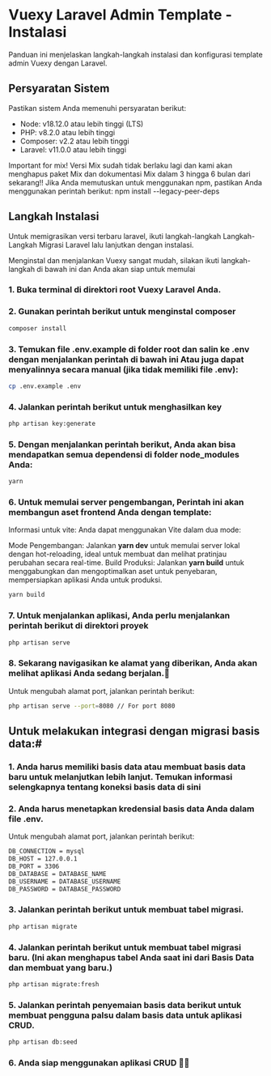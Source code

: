 # Vuexy Laravel Admin Template - Instalasi

Panduan ini menjelaskan langkah-langkah instalasi dan konfigurasi template admin Vuexy dengan Laravel.

## Persyaratan Sistem

Pastikan sistem Anda memenuhi persyaratan berikut:

- Node: v18.12.0 atau lebih tinggi (LTS)
- PHP: v8.2.0 atau lebih tinggi
- Composer: v2.2 atau lebih tinggi
- Laravel: v11.0.0 atau lebih tinggi

Important for mix!
Versi Mix sudah tidak berlaku lagi dan kami akan menghapus paket Mix dan dokumentasi Mix dalam 3 hingga 6 bulan dari sekarang!!
Jika Anda memutuskan untuk menggunakan npm, pastikan Anda menggunakan perintah berikut: npm install --legacy-peer-deps

## Langkah Instalasi

Untuk memigrasikan versi terbaru laravel, ikuti langkah-langkah Langkah-Langkah Migrasi Laravel lalu lanjutkan dengan instalasi.

Menginstal dan menjalankan Vuexy sangat mudah, silakan ikuti langkah-langkah di bawah ini dan Anda akan siap untuk memulai

### 1. Buka terminal di direktori root Vuexy Laravel Anda.

### 2. Gunakan perintah berikut untuk menginstal composer

```bash
composer install
```

### 3. Temukan file .env.example di folder root dan salin ke .env dengan menjalankan perintah di bawah ini Atau juga dapat menyalinnya secara manual (jika tidak memiliki file .env):

```bash
cp .env.example .env
```

### 4. Jalankan perintah berikut untuk menghasilkan key

```bash
php artisan key:generate
```

### 5. Dengan menjalankan perintah berikut, Anda akan bisa mendapatkan semua dependensi di folder node_modules Anda:

```bash
yarn
```

### 6. Untuk memulai server pengembangan, Perintah ini akan membangun aset frontend Anda dengan template:

Informasi untuk vite:
Anda dapat menggunakan Vite dalam dua mode:

Mode Pengembangan: Jalankan <b>yarn dev</b> untuk memulai server lokal dengan hot-reloading, ideal untuk membuat dan melihat pratinjau perubahan secara real-time.
Build Produksi: Jalankan <b>yarn build</b> untuk menggabungkan dan mengoptimalkan aset untuk penyebaran, mempersiapkan aplikasi Anda untuk produksi.

```bash
yarn build
```

### 7. Untuk menjalankan aplikasi, Anda perlu menjalankan perintah berikut di direktori proyek

```bash
php artisan serve
```

### 8. Sekarang navigasikan ke alamat yang diberikan, Anda akan melihat aplikasi Anda sedang berjalan.🥳

Untuk mengubah alamat port, jalankan perintah berikut:

```bash
php artisan serve --port=8080 // For port 8080
```

## Untuk melakukan integrasi dengan migrasi basis data:#

### 1. Anda harus memiliki basis data atau membuat basis data baru untuk melanjutkan lebih lanjut. Temukan informasi selengkapnya tentang koneksi basis data di sini

### 2. Anda harus menetapkan kredensial basis data Anda dalam file .env.

Untuk mengubah alamat port, jalankan perintah berikut:

```bash
DB_CONNECTION = mysql
DB_HOST = 127.0.0.1
DB_PORT = 3306
DB_DATABASE = DATABASE_NAME
DB_USERNAME = DATABASE_USERNAME
DB_PASSWORD = DATABASE_PASSWORD
```

### 3. Jalankan perintah berikut untuk membuat tabel migrasi.

```bash
php artisan migrate
```

### 4. Jalankan perintah berikut untuk membuat tabel migrasi baru. (Ini akan menghapus tabel Anda saat ini dari Basis Data dan membuat yang baru.)

```bash
php artisan migrate:fresh
```

### 5. Jalankan perintah penyemaian basis data berikut untuk membuat pengguna palsu dalam basis data untuk aplikasi CRUD.

```bash
php artisan db:seed
```

### 6. Anda siap menggunakan aplikasi CRUD 👍🏻
